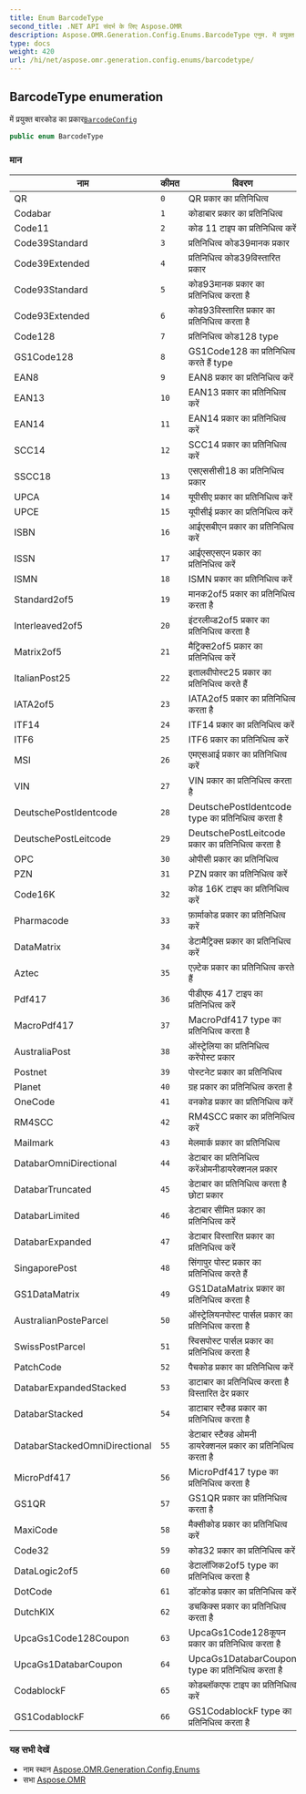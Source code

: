 ```yaml
---
title: Enum BarcodeType
second_title: .NET API संदर्भ के लिए Aspose.OMR
description: Aspose.OMR.Generation.Config.Enums.BarcodeType एनुम. में प्रयुक्त बरकड क प्रकरBarcodeConfig
type: docs
weight: 420
url: /hi/net/aspose.omr.generation.config.enums/barcodetype/
---
```

## BarcodeType enumeration

में प्रयुक्त बारकोड का प्रकार[`BarcodeConfig`](../../aspose.omr.generation.config.elements/barcodeconfig/)

```csharp
public enum BarcodeType
```

### मान

| नाम | कीमत | विवरण |
| --- | --- | --- |
| QR | `0` | QR प्रकार का प्रतिनिधित्व |
| Codabar | `1` | कोडाबार प्रकार का प्रतिनिधित्व |
| Code11 | `2` | कोड 11 टाइप का प्रतिनिधित्व करें |
| Code39Standard | `3` | प्रतिनिधित्व कोड39मानक प्रकार |
| Code39Extended | `4` | प्रतिनिधित्व कोड39विस्तारित प्रकार |
| Code93Standard | `5` | कोड93मानक प्रकार का प्रतिनिधित्व करता है |
| Code93Extended | `6` | कोड93विस्तारित प्रकार का प्रतिनिधित्व करता है |
| Code128 | `7` | प्रतिनिधित्व कोड128 type |
| GS1Code128 | `8` | GS1Code128 का प्रतिनिधित्व करते हैं type |
| EAN8 | `9` | EAN8 प्रकार का प्रतिनिधित्व करें |
| EAN13 | `10` | EAN13 प्रकार का प्रतिनिधित्व करें |
| EAN14 | `11` | EAN14 प्रकार का प्रतिनिधित्व करें |
| SCC14 | `12` | SCC14 प्रकार का प्रतिनिधित्व करें |
| SSCC18 | `13` | एसएससीसी18 का प्रतिनिधित्व प्रकार |
| UPCA | `14` | यूपीसीए प्रकार का प्रतिनिधित्व करें |
| UPCE | `15` | यूपीसीई प्रकार का प्रतिनिधित्व करें |
| ISBN | `16` | आईएसबीएन प्रकार का प्रतिनिधित्व करें |
| ISSN | `17` | आईएसएसएन प्रकार का प्रतिनिधित्व करें |
| ISMN | `18` | ISMN प्रकार का प्रतिनिधित्व करें |
| Standard2of5 | `19` | मानक2of5 प्रकार का प्रतिनिधित्व करता है |
| Interleaved2of5 | `20` | इंटरलीव्ड2of5 प्रकार का प्रतिनिधित्व करता है |
| Matrix2of5 | `21` | मैट्रिक्स2of5 प्रकार का प्रतिनिधित्व करें |
| ItalianPost25 | `22` | इतालवीपोस्ट25 प्रकार का प्रतिनिधित्व करते हैं |
| IATA2of5 | `23` | IATA2of5 प्रकार का प्रतिनिधित्व करता है |
| ITF14 | `24` | ITF14 प्रकार का प्रतिनिधित्व करें |
| ITF6 | `25` | ITF6 प्रकार का प्रतिनिधित्व करें |
| MSI | `26` | एमएसआई प्रकार का प्रतिनिधित्व करें |
| VIN | `27` | VIN प्रकार का प्रतिनिधित्व करता है |
| DeutschePostIdentcode | `28` | DeutschePostIdentcode type का प्रतिनिधित्व करता है |
| DeutschePostLeitcode | `29` | DeutschePostLeitcode प्रकार का प्रतिनिधित्व करता है |
| OPC | `30` | ओपीसी प्रकार का प्रतिनिधित्व |
| PZN | `31` | PZN प्रकार का प्रतिनिधित्व करें |
| Code16K | `32` | कोड 16K टाइप का प्रतिनिधित्व करें |
| Pharmacode | `33` | फ़ार्माकोड प्रकार का प्रतिनिधित्व करें |
| DataMatrix | `34` | डेटामैट्रिक्स प्रकार का प्रतिनिधित्व करें |
| Aztec | `35` | एज़्टेक प्रकार का प्रतिनिधित्व करते हैं |
| Pdf417 | `36` | पीडीएफ 417 टाइप का प्रतिनिधित्व करें |
| MacroPdf417 | `37` | MacroPdf417 type का प्रतिनिधित्व करता है |
| AustraliaPost | `38` | ऑस्ट्रेलिया का प्रतिनिधित्व करेंपोस्ट प्रकार |
| Postnet | `39` | पोस्टनेट प्रकार का प्रतिनिधित्व |
| Planet | `40` | ग्रह प्रकार का प्रतिनिधित्व करता है |
| OneCode | `41` | वनकोड प्रकार का प्रतिनिधित्व करें |
| RM4SCC | `42` | RM4SCC प्रकार का प्रतिनिधित्व करें |
| Mailmark | `43` | मेलमार्क प्रकार का प्रतिनिधित्व |
| DatabarOmniDirectional | `44` | डेटाबार का प्रतिनिधित्व करेंओमनीडायरेक्शनल प्रकार |
| DatabarTruncated | `45` | डेटाबार का प्रतिनिधित्व करता है छोटा प्रकार |
| DatabarLimited | `46` | डेटाबार सीमित प्रकार का प्रतिनिधित्व करें |
| DatabarExpanded | `47` | डेटाबार विस्तारित प्रकार का प्रतिनिधित्व करें |
| SingaporePost | `48` | सिंगापुर पोस्ट प्रकार का प्रतिनिधित्व करते हैं |
| GS1DataMatrix | `49` | GS1DataMatrix प्रकार का प्रतिनिधित्व करता है |
| AustralianPosteParcel | `50` | ऑस्ट्रेलियनपोस्ट पार्सल प्रकार का प्रतिनिधित्व करता है |
| SwissPostParcel | `51` | स्विसपोस्ट पार्सल प्रकार का प्रतिनिधित्व करता है |
| PatchCode | `52` | पैचकोड प्रकार का प्रतिनिधित्व करें |
| DatabarExpandedStacked | `53` | डाटाबार का प्रतिनिधित्व करता है विस्तारित ढेर प्रकार |
| DatabarStacked | `54` | डाटाबार स्टैक्ड प्रकार का प्रतिनिधित्व करता है |
| DatabarStackedOmniDirectional | `55` | डेटाबार स्टैक्ड ओमनी डायरेक्शनल प्रकार का प्रतिनिधित्व करता है |
| MicroPdf417 | `56` | MicroPdf417 type का प्रतिनिधित्व करता है |
| GS1QR | `57` | GS1QR प्रकार का प्रतिनिधित्व करता है |
| MaxiCode | `58` | मैक्सीकोड प्रकार का प्रतिनिधित्व करें |
| Code32 | `59` | कोड32 प्रकार का प्रतिनिधित्व करें |
| DataLogic2of5 | `60` | डेटालॉजिक2of5 type का प्रतिनिधित्व करता है |
| DotCode | `61` | डॉटकोड प्रकार का प्रतिनिधित्व करें |
| DutchKIX | `62` | डचकिक्स प्रकार का प्रतिनिधित्व करता है |
| UpcaGs1Code128Coupon | `63` | UpcaGs1Code128कूपन प्रकार का प्रतिनिधित्व करता है |
| UpcaGs1DatabarCoupon | `64` | UpcaGs1DatabarCoupon type का प्रतिनिधित्व करता है |
| CodablockF | `65` | कोडब्लॉकएफ टाइप का प्रतिनिधित्व करें |
| GS1CodablockF | `66` | GS1CodablockF type का प्रतिनिधित्व करता है |

### यह सभी देखें

* नाम स्थान [Aspose.OMR.Generation.Config.Enums](../../aspose.omr.generation.config.enums/)
* सभा [Aspose.OMR](../../)


